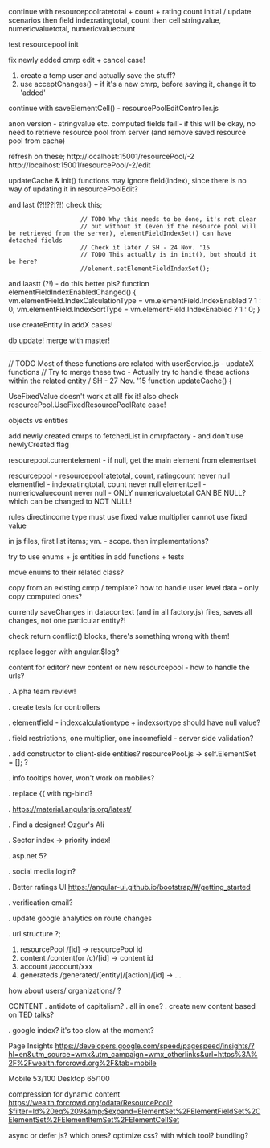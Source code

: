 ﻿continue with resourcepoolratetotal + count + rating count initial / update scenarios
then field indexratingtotal, count
then cell stringvalue, numericvaluetotal, numericvaluecount

test resourcepool init

fix newly added cmrp edit + cancel case!
1. create a temp user and actually save the stuff?
2. use acceptChanges() + if it's a new cmrp, before saving it, change it to 'added'

continue with saveElementCell() - resourcePoolEditController.js

anon version - stringvalue etc. computed fields fail!-
if this will be okay, no need to retrieve resource pool from server (and remove saved resource pool from cache)

refresh on these;
http://localhost:15001/resourcePool/-2
http://localhost:15001/resourcePool/-2/edit

updateCache & init() functions may ignore field(index), since there is no way of updating it in resourcePoolEdit?

and last (?!!??!?!) check this;

                        // TODO Why this needs to be done, it's not clear
                        // but without it (even if the resource pool will be retrieved from the server), elementFieldIndexSet() can have detached fields
                        // Check it later / SH - 24 Nov. '15
                        // TODO This actually is in init(), but should it be here?
                        //element.setElementFieldIndexSet();

and laastt (?!) - do this better pls?
        function elementFieldIndexEnabledChanged() {
            vm.elementField.IndexCalculationType = vm.elementField.IndexEnabled ? 1 : 0;
            vm.elementField.IndexSortType = vm.elementField.IndexEnabled ? 1 : 0;
        }

use createEntity in addX cases!

db update!
merge with master!

---
// TODO Most of these functions are related with userService.js - updateX functions
// Try to merge these two - Actually try to handle these actions within the related entity / SH - 27 Nov. '15
function updateCache() {

UseFixedValue doesn't work at all! fix it!
also check resourcePool.UseFixedResourcePoolRate case!

objects vs entities

add newly created cmrps to fetchedList in cmrpfactory - and don't use newlyCreated flag

resourepool.currentelement - if null, get the main element from elementset

resourcepool - resourcepoolratetotal, count, ratingcount never null
elementfiel - indexratingtotal, count never null
elementcell - numericvaluecount never null - ONLY numericvaluetotal CAN BE NULL? which can be changed to NOT NULL!

rules
directincome type must use fixed value
multiplier cannot use fixed value

in js files, first list items; vm. - scope.
then implementations?

try to use enums + js entities in add functions + tests

move enums to their related class?

copy from an existing cmrp / template?
how to handle user level data - only copy computed ones?

currently saveChanges in datacontext (and in all factory.js) files, saves all changes, not one particular entity?!

check return conflict() blocks, there's something wrong with them!

replace logger with angular.$log?

content for editor? new content or new resourcepool - how to handle the urls?

. Alpha team review!

. create tests for controllers

. elementfield - indexcalculationtype + indexsortype should have null value?

. field restrictions, one multiplier, one incomefield - server side validation?

. add constructor to client-side entities?
resourcePool.js -> self.ElementSet = []; ?

. info tooltips hover, won't work on mobiles?

. replace {{ with ng-bind?

. https://material.angularjs.org/latest/

. Find a designer! Ozgur's Ali

. Sector index -> priority index!

. asp.net 5?

. social media login?

. Better ratings UI
https://angular-ui.github.io/bootstrap/#/getting_started

. verification email?

. update google analytics on route changes

. url structure ?;
1. resourcePool /[id] -> resourcePool id
2. content /content(or /c)/[id] -> content id
3. account /account/xxx
4. generateds /generated/[entity]/[action]/[id] -> ...

how about users/ organizations/ ?

CONTENT
. antidote of capitalism?
. all in one?
. create new content based on TED talks?

. google index? it's too slow at the moment?

Page Insights
https://developers.google.com/speed/pagespeed/insights/?hl=en&utm_source=wmx&utm_campaign=wmx_otherlinks&url=https%3A%2F%2Fwealth.forcrowd.org%2F&tab=mobile

Mobile 53/100
Desktop 65/100

compression for dynamic content
https://wealth.forcrowd.org/odata/ResourcePool?$filter=Id%20eq%209&amp;$expand=ElementSet%2FElementFieldSet%2CElementSet%2FElementItemSet%2FElementCellSet

async or defer js? which ones?
optimize css? with which tool?
bundling?
